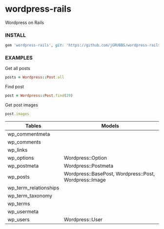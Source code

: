 wordpress-rails
===============

Wordpress on Rails

### INSTALL

```ruby
gem 'wordpress-rails', git: 'https://github.com/jGRUBBS/wordpress-rails'
```

### EXAMPLES

Get all posts
```ruby
posts = Wordpress::Post.all
```

Find post
```ruby
post = Wordpress::Post.find(29)
```

Get post images
```ruby
post.images
```

| Tables                 | Models                                                 |
| ---------------------- | ------------------------------------------------------ |
| wp_commentmeta         |                                                        |
| wp_comments            |                                                        |
| wp_links               |                                                        |
| wp_options             | Wordpress::Option                                      |
| wp_postmeta            | Wordpress::Postmeta                                    |
| wp_posts               | Wordpress::BasePost, Wordpress::Post, Wordpress::Image |
| wp_term_relationships  |                                                        |
| wp_term_taxonomy       |                                                        |
| wp_terms               |                                                        |
| wp_usermeta            |                                                        |
| wp_users               | Wordpress::User                                        |
